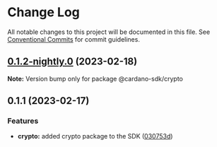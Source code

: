 # Change Log

All notable changes to this project will be documented in this file.
See [Conventional Commits](https://conventionalcommits.org) for commit guidelines.

## [0.1.2-nightly.0](https://github.com/input-output-hk/cardano-js-sdk/compare/@cardano-sdk/crypto@0.1.1...@cardano-sdk/crypto@0.1.2-nightly.0) (2023-02-18)

**Note:** Version bump only for package @cardano-sdk/crypto

## 0.1.1 (2023-02-17)

### Features

- **crypto:** added crypto package to the SDK ([030753d](https://github.com/input-output-hk/cardano-js-sdk/commit/030753d9f62b984b2d31f2e7e793b3929137d314))
